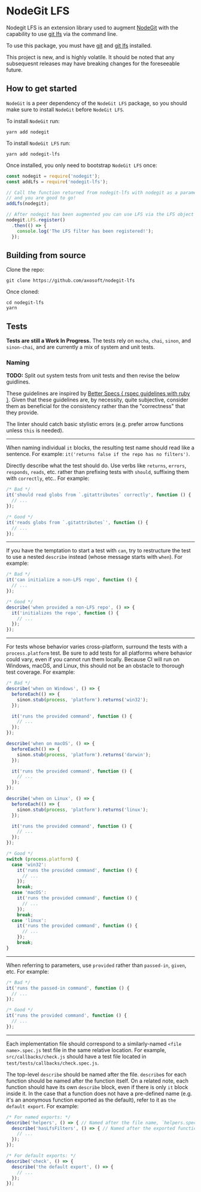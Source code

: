 # NodeGit LFS

Nodegit LFS is an extension library used to augment [NodeGit](http://www.nodegit.org/) with the capability to use [git lfs](https://git-lfs.github.com/) via the command line.

To use this package, you must have [git](https://git-scm.com/) and [git lfs](https://git-lfs.github.com/) installed.

This project is new, and is highly volatile. It should be noted that any subsequesnt releases may have breaking changes for the foreseeable future.

## How to get started

`NodeGit` is a peer dependency of the `NodeGit LFS` package, so you should make sure to install `NodeGit` before `NodeGit LFS`.

To install `NodeGit` run:

`yarn add nodegit`

To install `NodeGit LFS` run:

`yarn add nodegit-lfs`

Once installed, you only need to bootstrap `NodeGit LFS` once:

```javascript
const nodegit = require('nodegit');
const addLfs = require('nodegit-lfs');

// Call the function returned from nodegit-lfs with nodegit as a parameter
// and you are good to go!
addLfs(nodegit);

// After nodegit has been augmented you can use LFS via the LFS object
nodegit.LFS.register()
  .then(() => {
    console.log('The LFS filter has been registered!');
  });
```

## Building from source

Clone the repo:

`git clone https://github.com/axosoft/nodegit-lfs`

Once cloned:

```
cd nodegit-lfs
yarn
```

## Tests

**Tests are still a Work In Progress.**
The tests rely on `mocha`, `chai`, `sinon`, and `sinon-chai`, and are currently a mix of system and unit tests.

### Naming

**TODO:** Split out system tests from unit tests and then revise the below guidlines.

These guidelines are inspired by [Better Specs { rspec guidelines with ruby }](https://www.betterspecs.org). Given that these guidelines are, by necessity, quite subjective, consider them as beneficial for the consistency rather than the "correctness" that they provide.

The linter should catch basic stylistic errors (e.g. prefer arrow functions unless `this` is needed).

---

When naming individual `it` blocks, the resulting test name should read like a sentence. For example: `it('returns false if the repo has no filters')`.

Directly describe what the test should do. Use verbs like `returns`, `errors`, `responds`, `reads`, etc. rather than prefixing tests with `should`, suffixing them with `correctly`, etc.. For example:

``` javascript
/* Bad */
it('should read globs from `.gitattributes` correctly', function () {
  // ...
});

/* Good */
it('reads globs from `.gitattributes`', function () {
  // ...
});
```

---

If you have the temptation to start a test with `can`, try to restructure the test to use a nested `describe` instead (whose message starts with `when`). For example:

``` javascript
/* Bad */
it('can initialize a non-LFS repo', function () {
  // ...
});

/* Good */
describe('when provided a non-LFS repo', () => {
  it('initializes the repo', function () {
    // ...
  });
});
```

---

For tests whose behavior varies cross-platform, surround the tests with a `process.platform` test. Be sure to add tests for all platforms where behavior could vary, even if you cannot run them locally. Because CI will run on Windows, macOS, and Linux, this should not be an obstacle to thorough test coverage. For example:

``` javascript
/* Bad */
describe('when on Windows', () => {
  beforeEach(() => {
    sinon.stub(process, 'platform').returns('win32');
  });

  it('runs the provided command', function () {
    // ...
  });
});

describe('when on macOS', () => {
  beforeEach(() => {
    sinon.stub(process, 'platform').returns('darwin');
  });

  it('runs the provided command', function () {
    // ...
  });
});

describe('when on Linux', () => {
  beforeEach(() => {
    sinon.stub(process, 'platform').returns('linux');
  });

  it('runs the provided command', function () {
    // ...
  });
});

/* Good */
switch (process.platform) {
  case 'win32':
    it('runs the provided command', function () {
      // ...
    });
    break;
  case 'macOS':
    it('runs the provided command', function () {
      // ...
    });
    break;
  case 'linux':
    it('runs the provided command', function () {
      // ...
    });
    break;
}
```

---

When referring to parameters, use `provided` rather than `passed-in`, `given`, etc. For example:

``` javascript
/* Bad */
it('runs the passed-in command', function () {
  // ...
});

/* Good */
it('runs the provided command', function () {
  // ...
});
```

---

Each implementation file should correspond to a similarly-named `<file name>.spec.js` test file in the same relative location. For example, `src/callbacks/check.js` should have a test file located in `test/tests/callbacks/check.spec.js`.

The top-level `describe` should be named after the file. `describe`s for each function should be named after the function itself. On a related note, each function should have its own `describe` block, even if there is only `it` block inside it. In the case that a function does not have a pre-defined name (e.g. it's an anonymous function exported as the default), refer to it as `the default export`. For example:

``` javascript
/* For named exports: */
describe('helpers', () => { // Named after the file name, `helpers.spec.js`
  describe('hasLfsFilters', () => { // Named after the exported function name, `hasLfsFilters`
    // ...
  });
});

/* For default exports: */
describe('check', () => {
  describe('the default export', () => {
    // ...
  });
});
```
